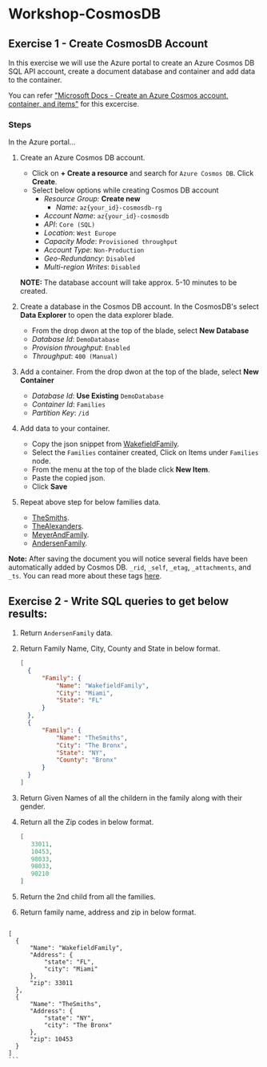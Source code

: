 # Workshop-CosmosDB

## Exercise 1 - Create CosmosDB Account
In this exercise we will use the Azure portal to create an Azure Cosmos DB SQL API account, create a document database and container and add data to the container.

You can refer ["Microsoft Docs - Create an Azure Cosmos account, container, and items"](https://docs.microsoft.com/en-us/azure/cosmos-db/create-cosmosdb-resources-portal) for this excercise.

### Steps

In the Azure portal...
1. Create an Azure Cosmos DB account. 
   * Click on **+ Create a resource** and search for `Azure Cosmos DB`. Click **Create**.
   * Select below options while creating Cosmos DB account
       * *Resource Group:* **Create new**
         * *Name:* `az{your_id}-cosmosdb-rg`
       * *Account Name*: `az{your_id}-cosmosdb`
       * *API*: `Core (SQL)`
       * *Location*: `West Europe`
       * *Capacity Mode*: `Provisioned throughput`
       * *Account Type*: `Non-Production`
       * *Geo-Redundancy*: `Disabled`
       * *Multi-region Writes*: `Disabled`
    
    **NOTE:** The database account will take approx. 5-10 minutes to be created.
2. Create a database in the Cosmos DB account. In the CosmosDB's select **Data Explorer** to open the data explorer blade.
    * From the drop dwon at the top of the blade, select **New Database**
    * *Database Id*: `DemoDatabase`
    * *Provision throughput*: `Enabled`
    * *Throughput*: `400 (Manual)`
3. Add a container. From the drop dwon at the top of the blade, select **New Container**
    * *Database Id*: **Use Existing** `DemoDatabase`
    * *Container Id*: `Families`
    * *Partition Key*: `/id`
4. Add data to your container.
    * Copy the json snippet from [WakefieldFamily](./Data/WakefieldFamily.json).
    * Select the `Families` container created, Click on Items under `Families` node.
    * From the menu at the top of the blade click **New Item**.
    * Paste the copied json.
    * Click **Save**
5. Repeat above step for below families data.
    * [TheSmiths](./Data/TheSmiths.json).
    * [TheAlexanders](./Data/TheAlexanders.json).
    * [MeyerAndFamily](./Data/MeyerAndFamily.json).
    * [AndersenFamily](./Data/AndersenFamily.json).
 
**Note:** After saving the document you will notice several fields have been automatically added by Cosmos DB. `_rid`, `_self`, `_etag`, `_attachments`, and `_ts`.
You can read more about these tags [here](https://docs.microsoft.com/en-us/rest/api/cosmos-db/collections).

## Exercise 2 - Write SQL queries to get below results:
1. Return `AndersenFamily` data.
2. Return Family Name, City, County and State in below format.
    ```json
    [
      {
          "Family": {
              "Name": "WakefieldFamily",
              "City": "Miami",
              "State": "FL"
          }
      },
      {
          "Family": {
              "Name": "TheSmiths",
              "City": "The Bronx",
              "State": "NY",
              "County": "Bronx"
          }
      }
    ]
    ```
 3. Return Given Names of all the childern in the family along with their gender.

 4. Return all the Zip codes in below format.
     ```json
    [
        33011,
        10453,
        98033,
        98033,
        90210
    ]
    ```
  5. Return the 2nd child from all the families.
  
  6. Return family name, address and zip in below format.
     ```json
    [
      {
          "Name": "WakefieldFamily",
          "Address": {
              "state": "FL",
              "city": "Miami"
          },
          "zip": 33011
      },
      {
          "Name": "TheSmiths",
          "Address": {
              "state": "NY",
              "city": "The Bronx"
          },
          "zip": 10453
      }
    ]
    ```
